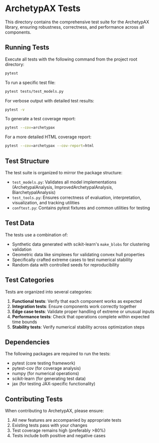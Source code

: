 # ArchetypAX Tests

This directory contains the comprehensive test suite for the ArchetypAX library, ensuring robustness, correctness, and performance across all components.

## Running Tests

Execute all tests with the following command from the project root directory:

```bash
pytest
```

To run a specific test file:

```bash
pytest tests/test_models.py
```

For verbose output with detailed test results:

```bash
pytest -v
```

To generate a test coverage report:

```bash
pytest --cov=archetypax
```

For a more detailed HTML coverage report:

```bash
pytest --cov=archetypax --cov-report=html
```

## Test Structure

The test suite is organized to mirror the package structure:

- `test_models.py`: Validates all model implementations (ArchetypalAnalysis, ImprovedArchetypalAnalysis, BiarchetypalAnalysis)
- `test_tools.py`: Ensures correctness of evaluation, interpretation, visualization, and tracking utilities
- `conftest.py`: Contains pytest fixtures and common utilities for testing

## Test Data

The tests use a combination of:

- Synthetic data generated with scikit-learn's `make_blobs` for clustering validation
- Geometric data like simplexes for validating convex hull properties
- Specifically crafted extreme cases to test numerical stability
- Random data with controlled seeds for reproducibility

## Test Categories

Tests are organized into several categories:

1. **Functional tests**: Verify that each component works as expected
2. **Integration tests**: Ensure components work correctly together
3. **Edge case tests**: Validate proper handling of extreme or unusual inputs
4. **Performance tests**: Check that operations complete within expected time bounds
5. **Stability tests**: Verify numerical stability across optimization steps

## Dependencies

The following packages are required to run the tests:

- pytest (core testing framework)
- pytest-cov (for coverage analysis)
- numpy (for numerical operations)
- scikit-learn (for generating test data)
- jax (for testing JAX-specific functionality)

## Contributing Tests

When contributing to ArchetypAX, please ensure:

1. All new features are accompanied by appropriate tests
2. Existing tests pass with your changes
3. Test coverage remains high (preferably >80%)
4. Tests include both positive and negative cases
